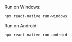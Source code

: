 Run on Windows:

```bash
npx react-native run-windows
```

Run on Android:

```bash
npx react-native run-android
```
